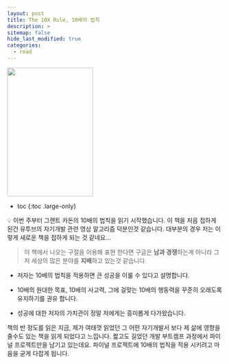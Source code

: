 ```yaml
---
layout: post
title: The 10X Rule, 10배의 법칙
description: >
sitemap: false
hide_last_modified: true
categories:
  - read
---
```


<img src="https://image.yes24.com/goods/4279364/XL" width="200" height="300">

* toc
{:toc .large-only}

💡 이번 주부터 그랜트 카돈의 10배의 법칙을 읽기 시작했습니다.
  이 책을 처음 접하게 된건 유투브의 자기개발 관련 영상 알고리즘 덕분인것 같습니다.
  대부분의 경우 저는 이렇게 새로운 책을 접하게 되는 것 같네요...

> 이 책에서 나오는 구절을 이용해 표현 한다면 구글은 **남과 경쟁**하는게 아니라 그저 세상의 많은 분야를 **지배**하고 있는것 같습니다.


- 저자는 10배의 법칙을 적용하면 큰  성공을 이룰 수 있다고 설명합니다.

- 10배의 원대한 목표, 10배의 사고력, 그에 걸맞는 10배의 행동력을 꾸준히 오래도록 유지하기를 권유 합니다.

- 성공에 대한 저자의 가치관이 정말 저에게는 흥미롭게 다가왔습니다.

책의 반 정도를 읽은 지금, 제가 여태껏 읽었던 그 어떤 자기개발서 보다 제 삶에 영향을 줄수도 있는 책을 읽게 되었다고 느낍니다.
짧고도 길었던 개발 부트캠프 과정에서 파이널 프로젝트만을 남기고 있는데요.
파이널 프로젝트에 10배의 법칙을 적용 시키려고 마음을 굳게 다잡게 됩니다.



